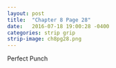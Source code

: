 ```yaml
---
layout: post
title:  "Chapter 8 Page 28"
date:   2016-07-18 19:00:28 -0400
categories: strip grip
strip-image: ch8pg28.png
---
```

Perfect Punch 
